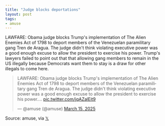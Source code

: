```yaml
---
title: "Judge blocks deportations"
layout: post
tags:
- amuse
---
```


LAWFARE: Obama judge blocks Trump's implementation of The Alien Enemies Act of 1798 to deport members of the Venezuelan paramilitary gang Tren de Aragua. The judge didn't think violating executive power was a good enough excuse to allow the president to exercise his power. Trump's lawyers failed to point out that that allowing gang members to remain in the US illegally because Democrats want them to stay is a draw for other illegals to come here.

<blockquote class="twitter-tweet"><p lang="en" dir="ltr">LAWFARE: Obama judge blocks Trump&#39;s implementation of The Alien Enemies Act of 1798 to deport members of the Venezuelan paramilitary gang Tren de Aragua. The judge didn&#39;t think violating executive power was a good enough excuse to allow the president to exercise his power.… <a href="https://t.co/jqAZalEit9">pic.twitter.com/jqAZalEit9</a></p>&mdash; @amuse (@amuse) <a href="https://twitter.com/amuse/status/1901041702040699130?ref_src=twsrc%5Etfw">March 15, 2025</a></blockquote> <script async src="https://platform.twitter.com/widgets.js" charset="utf-8"></script>

Source: amuse, via [𝕏](https://x.com)
